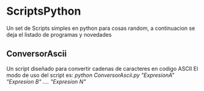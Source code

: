 # ScriptsPython
Un set de Scripts simples en python para cosas random, a continuacion se deja el listado de programas y novedades
## ConversorAscii
Un script diseñado para convertir cadenas de caracteres en codigo ASCII
  El modo de uso del script es:
    _python ConversorAscii.py "ExpresionA" "Expresion B" .... "Expresion N"_
    


